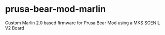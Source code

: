 # prusa-bear-mod-marlin
Custom Marlin 2.0 based firmware for Prusa Bear Mod using a MKS SGEN L V2 Board
